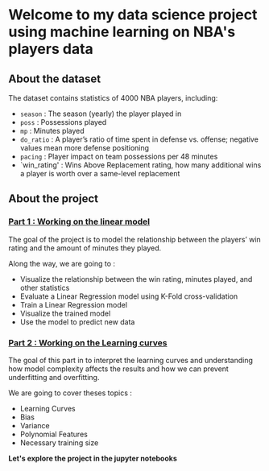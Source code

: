 # Welcome to my data science project using machine learning on NBA's players data

## About the dataset

The dataset contains statistics of 4000 NBA players, including:

- `season` : The season (yearly) the player played in
- `poss` : Possessions played
- `mp` : Minutes played
- `do_ratio` : A player’s ratio of time spent in defense vs. offense; negative values mean more defense positioning
- `pacing` : Player impact on team possessions per 48 minutes
- `win_rating' : Wins Above Replacement rating, how many additional wins a player is worth over a same-level replacement

## About the project

### [Part 1 : Working on the linear model](https://github.com/jonaudomar/ML-NBA/blob/main/Linear_Regression-Copy1.ipynb)

The goal of the project is to model the relationship between the players’ win rating and the amount of minutes they played.

Along the way, we are going to :

- Visualize the relationship between the win rating, minutes played, and other statistics
- Evaluate a Linear Regression model using K-Fold cross-validation
- Train a Linear Regression model
- Visualize the trained model
- Use the model to predict new data

### [Part 2 : Working on the Learning curves](https://github.com/jonaudomar/ML-NBA/blob/main/Learning_Curves-Copy1.ipynb)

The goal of this part in to interpret the learning curves and understanding how model complexity affects the results and how we can prevent underfitting and overfitting.

We are going to cover theses topics :

- Learning Curves
- Bias
- Variance
- Polynomial Features
- Necessary training size


**Let's explore the project in the jupyter notebooks**
